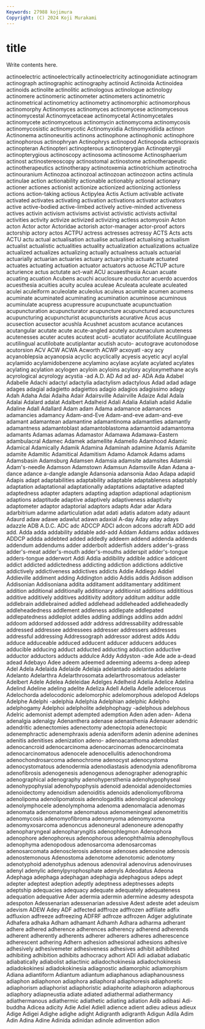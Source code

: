 ```yaml
---
Keywords: 27988 kojimura
Copyright: (C) 2024 Koji Murakami
---
```


# title

Write contents here.



 actinoelectric actinoelectrically actinoelectricity actinogonidiate actinogram actinograph actinographic actinography
actinoid Actinoida Actinoidea actinoids actinolite actinolitic actinologous actinologue actinology actinomere
actinomeric actinometer actinometers actinometric actinometrical actinometricy actinometry actinomorphic actinomorphous actinomorphy
Actinomyces actinomyces actinomycese actinomycesous actinomycestal Actinomycetaceae actinomycetal Actinomycetales actinomycete actinomycetous
actinomycin actinomycoma actinomycosis actinomycosistic actinomycotic Actinomyxidia Actinomyxidiida actinon Actinonema actinoneuritis
actinons actinophone actinophonic actinophore actinophorous actinophryan Actinophrys actinopod Actinopoda actinopraxis
actinopteran Actinopteri actinopterous actinopterygian Actinopterygii actinopterygious actinoscopy actinosoma actinosome Actinosphaerium
actinost actinostereoscopy actinostomal actinostome actinotherapeutic actinotherapeutics actinotherapy actinotoxemia actinotrichium actinotrocha
actinouranium Actinozoa actinozoal actinozoan actinozoon actins actinula actinulae action actionability
actionable actionably actional actionary actioner actiones actionist actionize actionized actionizing
actionless actions action-taking actious Actipylea Actis Actium activable activate activated
activates activating activation activations activator activators active active-bodied active-limbed actively
active-minded activeness actives activin activism activisms activist activistic activists activital
activities activity activize activized activizing actless actomyosin Acton acton Actor
actor Actoridae actorish actor-manager actor-proof actors actorship actory actos ACTPU
actress actresses actressy ACTS Acts acts ACTU actu actual actualisation
actualise actualised actualising actualism actualist actualistic actualities actuality actualization actualizations
actualize actualized actualizes actualizing actually actualness actuals actuarial actuarially actuarian
actuaries actuary actuaryship actuate actuated actuates actuating actuation actuator actuators
actuose ACTUP acture acturience actus actutate act-wait ACU acuaesthesia Acuan
acuate acuating acuation Acubens acuchi acuclosure acuductor acuerdo acuerdos acuesthesia
acuities acuity aculea aculeae Aculeata aculeate aculeated aculei aculeiform aculeolate
aculeolus aculeus acumble acumen acumens acuminate acuminated acuminating acumination acuminose
acuminous acuminulate acupress acupressure acupunctuate acupunctuation acupuncturation acupuncturator acupuncture acupunctured
acupunctures acupuncturing acupuncturist acupuncturists acurative Acus acus acusection acusector acushla
Acushnet acustom acutance acutances acutangular acutate acute acute-angled acutely acutenaculum
acuteness acutenesses acuter acutes acutest acuti- acutiator acutifoliate Acutilinguae acutilingual
acutilobate acutiplantar acutish acuto- acutograve acutonodose acutorsion ACV ACW ACWA
Acworth ACWP acxoyatl -acy acy acyanoblepsia acyanopsia acyclic acyclically acyesis
acyetic acyl acylal acylamido acylamidobenzene acylamino acylase acylate acylated acylates
acylating acylation acylogen acyloin acyloins acyloxy acyloxymethane acyls acyrological acyrology
acystia -ad A.D. AD Ad ad ad- ADA Ada Adabel
Adabelle Adachi adactyl adactylia adactylism adactylous Adad adad adage adages
adagial adagietto adagiettos adagio adagios adagissimo adagy Adah Adaha Adai
Adaiha Adair Adairsville Adairville Adaize Adal Adala Adalai Adalard adalat
Adalbert Adalheid Adali Adalia Adaliah adalid Adalie Adaline Adall Adallard
Adam adam Adama adamance adamances adamancies adamancy Adam-and-Eve Adam-and-eve adam-and-eve
adamant adamantean adamantine adamantinoma adamantlies adamantly adamantness adamantoblast adamantoblastoma adamantoid
adamantoma adamants Adamas adamas Adamastor Adamawa Adamawa-Eastern adambulacral Adamec Adamek
adamellite Adamello Adamhood Adamic Adamical Adamically Adamik Adamina Adaminah adamine
Adamis Adamite adamite Adamitic Adamitical Adamitism Adamo Adamok Adams adams
Adamsbasin Adamsburg Adamsen Adamsia adamsite adamsites Adamski Adam's-needle Adamson Adamstown
Adamsun Adamsville Adan Adana a-dance adance a-dangle adangle Adansonia adansonia
Adao Adapa adapid Adapis adapt adaptabilities adaptability adaptable adaptableness adaptably
adaptation adaptational adaptationally adaptations adaptative adapted adaptedness adapter adapters adapting
adaption adaptional adaptionism adaptions adaptitude adaptive adaptively adaptiveness adaptivity adaptometer
adaptor adaptorial adaptors adapts Adar adar Adara adarbitrium adarme adarticulation
adat adati adatis adatom adaty adaunt Adaurd adaw adawe adawlut
adawn adaxial A-day Aday aday adays adazzle ADB A.D.C. ADC
adc ADCCP ADCI adcon adcons adcraft ADD add add. Adda
adda addability addable add-add Addam Addams addax addaxes ADDCP addda
addebted added addedly addeem addend addenda addends addendum addendums adder
adderbolt adderfish adders adder's-grass adder's-meat adder's-mouth adder's-mouths adderspit adder's-tongue adders-tongue
adderwort Addi Addia addibility addible addice addicent addict addicted addictedness
addicting addiction addictions addictive addictively addictiveness addictives addicts Addie Addiego
Addiel Addieville addiment adding Addington addio Addis addis Addison addison
Addisonian Addisoniana addita additament additamentary additiment addition additional additionally additionary
additionist additions addititious additive additively additives additivity additory additum additur
addle addlebrain addlebrained addled addlehead addleheaded addleheadedly addleheadedness addlement addleness
addlepate addlepated addlepatedness addleplot addles addling addlings addlins addn addnl
addoom addorsed addossed addr address addressability addressable addressed addressee addressees
addresser addressers addresses addressful addressing Addressograph addressor addrest adds Addu
adduce adduceable adduced adducent adducer adducers adduces adducible adducing adduct
adducted adducting adduction adductive adductor adductors adducts addulce Addy Addyston
-ade Ade ade a-dead adead Adebayo Adee adeem adeemed adeeming
adeems a-deep adeep Adel Adela Adelaida Adelaide Adelaja adelantado adelantados
adelante Adelanto Adelarthra Adelarthrosomata adelarthrosomatous adelaster Adelbert Adele Adelea Adeleidae
Adelges Adelheid Adelia Adelice Adelina Adelind Adeline adeling adelite Adeliza
Adell Adella Adelle adelocerous Adelochorda adelocodonic adelomorphic adelomorphous adelopod Adelops
Adelphe Adelphi -adelphia Adelphia Adelphian adelphic Adelpho adelphogamy Adelphoi adelpholite
adelphophagy -adelphous adelphous Adelric ademonist adempt adempted ademption Aden aden
aden- Adena adenalgia adenalgy Adenanthera adenase adenasthenia Adenauer adendric adendritic
adenectomies adenectomy adenectopia adenectopic adenemphractic adenemphraxis adenia adeniform adenin adenine
adenines adenitis adenitises adenization adeno- adenoacanthoma adenoblast adenocancroid adenocarcinoma adenocarcinomas
adenocarcinomata adenocarcinomatous adenocele adenocellulitis adenochondroma adenochondrosarcoma adenochrome adenocyst adenocystoma adenocystomatous
adenodermia adenodiastasis adenodynia adenofibroma adenofibrosis adenogenesis adenogenous adenographer adenographic adenographical
adenography adenohypersthenia adenohypophyseal adenohypophysial adenohypophysis adenoid adenoidal adenoidectomies adenoidectomy adenoidism
adenoiditis adenoids adenoliomyofibroma adenolipoma adenolipomatosis adenologaditis adenological adenology adenolymphocele adenolymphoma
adenoma adenomalacia adenomas adenomata adenomatome adenomatous adenomeningeal adenometritis adenomycosis adenomyofibroma
adenomyoma adenomyxoma adenomyxosarcoma adenoncus adenoneural adenoneure adenopathy adenopharyngeal adenopharyngitis adenophlegmon
Adenophora adenophore adenophoreus adenophorous adenophthalmia adenophyllous adenophyma adenopodous adenosarcoma adenosarcomas
adenosarcomata adenosclerosis adenose adenoses adenosine adenosis adenostemonous Adenostoma adenotome adenotomic
adenotomy adenotyphoid adenotyphus adenous adenoviral adenovirus adenoviruses adenyl adenylic adenylpyrophosphate
adenyls Adeodatus Adeona Adephaga adephaga adephagan adephagia adephagous adeps adept
adepter adeptest adeption adeptly adeptness adeptnesses adepts adeptship adequacies adequacy
adequate adequately adequateness adequation adequative Ader adermia adermin adermine adesmy
adespota adespoton Adessenarian adessenarian adessive Adest adeste adet adeuism adevism
ADEW Adey ADF adfected adffroze adffrozen adfiliate adfix adfluxion adfreeze
adfreezing ADFRF adfroze adfrozen Adger adglutinate Adhafera adhaka Adham adhamant
Adhamh Adhara adharma adherant adhere adhered adherence adherences adherency adherend
adherends adherent adherently adherents adherer adherers adheres adherescence adherescent adhering
Adhern adhesion adhesional adhesions adhesive adhesively adhesivemeter adhesiveness adhesives adhibit
adhibited adhibiting adhibition adhibits adhocracy adhort ADI Adi adiabat adiabatic
adiabatically adiabolist adiactinic adiadochokinesia adiadochokinesis adiadokokinesi adiadokokinesia adiagnostic adiamorphic adiamorphism
Adiana adiantiform Adiantum adiantum adiaphanous adiaphanousness adiaphon adiaphonon adiaphora adiaphoral
adiaphoresis adiaphoretic adiaphorism adiaphorist adiaphoristic adiaphorite adiaphoron adiaphorous adiaphory adiapneustia
adiate adiated adiathermal adiathermancy adiathermanous adiathermic adiathetic adiating adiation Adib
adibasi Adi-buddha Adicea adicity Adie Adiel Adiell adience adient adieu
adieus adieux Adige Adigei Adighe adighe adight Adigranth adigranth Adigun
Adila Adim Adin Adina Adine Adinida adinidan adinole adinvention adion

